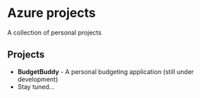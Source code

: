 # Azure projects

A collection of personal projects

## Projects

- **BudgetBuddy** - A personal budgeting application (still under development)
- Stay tuned...